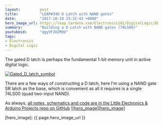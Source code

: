 ```yaml
---
layout:         post
title:          "LEAP#348 D Latch with NAND gates"
date:           "2017-10-10 23:32:43 +0800"
hero_image_url: https://leap.tardate.com/Electronics101/DigitalLogic/DLatch/assets/DLatch_build.jpg
summary:        "Building a D Latch with NAND gates (74LS00)"
youtubeid:      "qgyVF3U2MOU"
tags:
- Electronics
- Digital Logic
---
```


The gated D latch is perhaps the fundamental 1-bit memory unit in active digital logic.

[![Gated_D_latch_symbol](https://upload.wikimedia.org/wikipedia/commons/c/cb/Gated_D_latch_symbol.png)](https://commons.wikimedia.org/wiki/File:Gated_D_latch_symbol.png)

There are a few ways of constructing a D latch, here I'm using a NAND gate SR latch as the base,
which is convenient as all it requires is a single 74LS00 (quad two-input NAND).

As always, [all notes, schematics and code are in the Little Electronics & Arduino Projects repo on GitHub][project]
[![hero_image][hero_image]][project]

[leap]: https://leap.tardate.com
[project]: https://github.com/tardate/LittleArduinoProjects/tree/master/Electronics101/DigitalLogic/DLatch
[hero_image]: {{ page.hero_image_url }}
